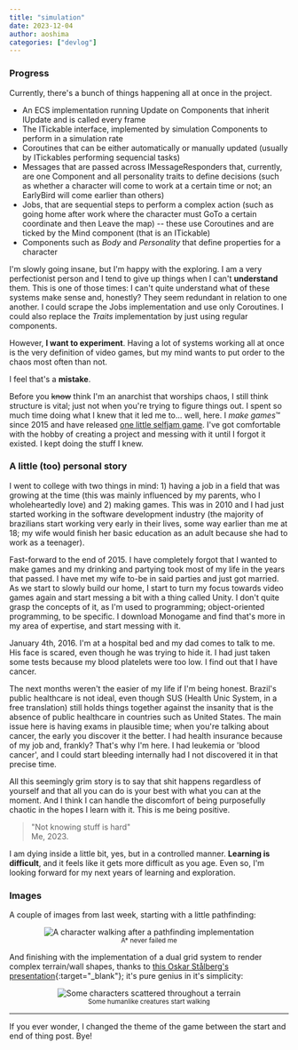 ```yaml
---
title: "simulation"
date: 2023-12-04
author: aoshima
categories: ["devlog"]
---
```


### Progress

Currently, there's a bunch of things happening all at once in the project.

- An ECS implementation running Update on Components that inherit IUpdate and is called every frame
- The ITickable interface, implemented by simulation Components to perform in a simulation rate
- Coroutines that can be either automatically or manually updated (usually by ITickables performing sequencial tasks)
- Messages that are passed across IMessageResponders that, currently, are one Component and all personality traits to define decisions (such as whether a character will come to work at a certain time or not; an EarlyBird will come earlier than others)
- Jobs, that are sequential steps to perform a complex action (such as going home after work where the character must GoTo a certain coordinate and then Leave the map) -- these use Coroutines and are ticked by the Mind component (that is an ITickable)
- Components such as _Body_ and _Personality_ that define properties for a character

I'm slowly going insane, but I'm happy with the exploring. I am a very perfectionist person and I tend to give up things when I can't __understand__ them. This is one of those times: I can't quite understand what of these systems make sense and, honestly? They seem redundant in relation to one another. I could scrape the Jobs implementation and use only Coroutines. I could also replace the _Traits_ implementation by just using regular components.

However, __I want to experiment__. Having a lot of systems working all at once is the very definition of video games, but my mind wants to put order to the chaos most often than not.

I feel that's a __mistake__.

Before you <strike>know</strike> think I'm an anarchist that worships chaos, I still think structure is vital; just not when you're trying to figure things out. I spent so much time doing what I knew that it led me to... well, here. I _make games_™ since 2015 and have released [one little selfjam game](/stuff.html). I've got comfortable with the hobby of creating a project and messing with it until I forgot it existed. I kept doing the stuff I knew.

### A little (too) personal story

I went to college with two things in mind: 1) having a job in a field that was growing at the time (this was mainly influenced by my parents, who I wholeheartedly love) and 2) making games. This was in 2010 and I had just started working in the software development industry (the majority of brazilians start working very early in their lives, some way earlier than me at 18; my wife would finish her basic education as an adult because she had to work as a teenager).

Fast-forward to the end of 2015. I have completely forgot that I wanted to make games and my drinking and partying took most of my life in the years that passed. I have met my wife to-be in said parties and just got married. As we start to slowly build our home, I start to turn my focus towards video games again and start messing a bit with a thing called Unity. I don't quite grasp the concepts of it, as I'm used to programming; object-oriented programming, to be specific. I download Monogame and find that's more in my area of expertise, and start messing with it.

January 4th, 2016. I'm at a hospital bed and my dad comes to talk to me. His face is scared, even though he was trying to hide it. I had just taken some tests because my blood platelets were too low. I find out that I have cancer.

The next months weren't the easier of my life if I'm being honest. Brazil's public healthcare is not ideal, even though SUS (Health Unic System, in a free translation) still holds things together against the insanity that is the absence of public healthcare in countries such as United States. The main issue here is having exams in plausible time; when you're talking about cancer, the early you discover it the better. I had health insurance because of my job and, frankly? That's why I'm here. I had leukemia or 'blood cancer', and I could start bleeding internally had I not discovered it in that precise time.

All this seemingly grim story is to say that shit happens regardless of yourself and that all you can do is your best with what you can at the moment. And I think I can handle the discomfort of being purposefully chaotic in the hopes I learn with it. This is me being positive.

> "Not knowing stuff is hard"  
> Me, 2023.

I am dying inside a little bit, yes, but in a controlled manner. __Learning is difficult__, and it feels like it gets more difficult as you age. Even so, I'm looking forward for my next years of learning and exploration.  

### Images

A couple of images from last week, starting with a little pathfinding:

<p style="text-align: center;">
<img src="{{ site.baseurl }}/assets/images/2023-12-04-simulation/pathfinding.gif" alt="A character walking after a pathfinding implementation" />
<br/>
<sub>A* never failed me</sub>
</p>

And finishing with the implementation of a dual grid system to render complex terrain/wall shapes, thanks to [this Oskar Stålberg's presentation](https://www.youtube.com/watch?v=Uxeo9c-PX-w){:target="_blank"}; it's pure genius in it's simplicity:

<p style="text-align: center;">
<img src="{{ site.baseurl }}/assets/images/2023-12-04-simulation/dualgrid.png" alt="Some characters scattered throughout a terrain" />
<br/>
<sub>Some humanlike creatures start walking</sub>
</p>

---

If you ever wonder, I changed the theme of the game between the start and end of thing post. Bye!
